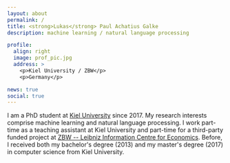 ```yaml
---
layout: about
permalink: /
title: <strong>Lukas</strong> Paul Achatius Galke
description: machine learning / natural language processing

profile:
  align: right
  image: prof_pic.jpg
  address: >
    <p>Kiel University / ZBW</p>
    <p>Germany</p>

news: true
social: true
---
```


I am a PhD student at [Kiel University](www.uni-kiel.de/en) since 2017.  My
research interests comprise machine learning and natural language processing.
I work part-time as a teaching assistant at Kiel University and part-time for a
third-party funded project at [ZBW -- Leibniz Information Centre for Economics](https://zbw.eu).
Before, I received both my bachelor's degree (2013) and my master's degree (2017) in computer science from Kiel University. 



